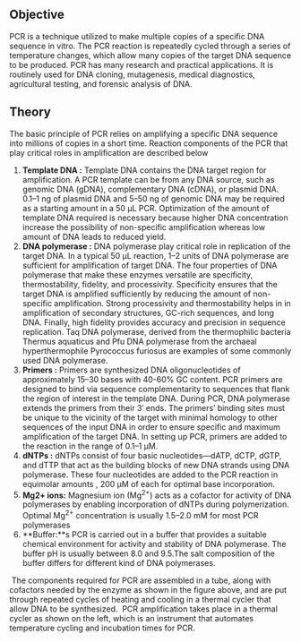 ## Objective

PCR is a technique utilized to make multiple copies of a specific DNA sequence in vitro. The  PCR reaction is repeatedly cycled through a series of temperature changes, which allow many copies of the target DNA sequence to be produced. PCR has many research and practical applications. It is routinely used for DNA cloning, mutagenesis, medical diagnostics, agricultural testing, and forensic analysis of DNA.


## Theory

The basic principle of PCR relies on amplifying a specific DNA sequence into millions of copies in a short time. Reaction components of the PCR that play critical roles in amplification are described below

1.	**Template DNA :** Template DNA  contains the DNA target region for amplification. A PCR template can be from any DNA source, such as genomic DNA (gDNA), complementary DNA (cDNA), or plasmid DNA. 0.1–1 ng of plasmid DNA and 5–50 ng of genomic DNA may be required as a starting amount in a 50 µL PCR. Optimization of the amount of template DNA required is necessary because higher DNA concentration increase the possibility of non-specific amplification whereas low amount of DNA leads to reduced yield.
2.	**DNA polymerase :** DNA polymerase play critical role in replication of the target DNA. In a typical 50 µL reaction, 1–2 units of DNA polymerase are sufficient for amplification of target DNA. The four properties of DNA polymerase that make these enzymes versatile are specificity, thermostability, fidelity, and processivity. Specificity ensures that the target DNA is amplified sufficiently by reducing the amount of non-specific amplification. Strong processivity and thermostability  helps in in amplification of secondary structures, GC-rich sequences, and long DNA. Finally, high fidelity provides accuracy and precision in sequence replication. Taq DNA polymerase, derived from the thermophilic bacteria Thermus aquaticus and  Pfu DNA polymerase from the archaeal hyperthermophile Pyrococcus furiosus are examples of some commonly  used DNA polymerase.
3.	**Primers :**  Primers are synthesized DNA oligonucleotides of approximately 15–30 bases with 40-60% GC content. PCR primers are designed to bind via sequence complementarity to sequences that flank the region of interest in the template DNA. During PCR, DNA polymerase extends the primers from their 3′ ends. The primers’ binding sites must be unique to the vicinity of the target with minimal homology to other sequences of the input DNA in order to ensure specific and maximum amplification of the  target DNA. In setting up PCR, primers are added to the reaction in the range of 0.1–1 μM.
4.	**dNTPs :** dNTPs consist of four basic nucleotides—dATP, dCTP, dGTP, and dTTP that act as the building blocks of new DNA strands using DNA polymerase. These four nucleotides are  added to the PCR reaction in equimolar amounts ,  200 μM of each for optimal base incorporation.
5.	**Mg2+ ions:** Magnesium ion (Mg<sup>2+</sup>) acts as a cofactor for activity of DNA polymerases by enabling incorporation of dNTPs during polymerization. Optimal Mg<sup>2+</sup> concentration is usually 1.5–2.0 mM for most PCR polymerases
6.	**Buffer:**s PCR is carried out in a buffer that provides a suitable chemical environment for activity and stability of DNA polymerase. The buffer pH is usually between 8.0 and 9.5.The salt composition of the buffer differs for different kind of DNA polymerases.

<img>
The components required for PCR are assembled in a tube, along with cofactors needed by the enzyme as shown in the figure above, and are put through repeated cycles of heating and cooling in a thermal cycler that allow DNA to be synthesized.

<img>
PCR amplification takes place in a thermal cycler as shown on the left, which is an instrument that automates temperature cycling and incubation times for PCR.
